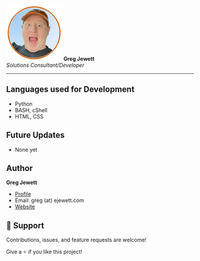 <img src="https://github.com/jewettg/jewettg/blob/main/2022-wow-orange-circle.png" height="150">
<b>Greg Jewett</b><br/>
<i>Solutions Consultant/Developer</i>
<hr>


## Languages used for Development

- Python
- BASH, cShell
- HTML, CSS

## Future Updates

- None yet

## Author

**Greg Jewett**

- [Profile](https://github.com/jewettg "Rohit jain")
- Email:  greg (at) ejewett.com
- [Website](https://sites.google.com/ejewett.com/gregjewett "Personal Website")

## 🤝 Support

Contributions, issues, and feature requests are welcome!

Give a ⭐️ if you like this project!
